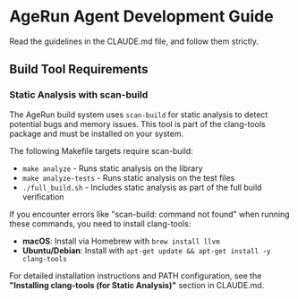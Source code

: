 # AgeRun Agent Development Guide

Read the guidelines in the CLAUDE.md file, and follow them strictly.

## Build Tool Requirements

### Static Analysis with scan-build

The AgeRun build system uses `scan-build` for static analysis to detect potential bugs and memory issues. This tool is part of the clang-tools package and must be installed on your system.

The following Makefile targets require scan-build:
- `make analyze` - Runs static analysis on the library
- `make analyze-tests` - Runs static analysis on the test files
- `./full_build.sh` - Includes static analysis as part of the full build verification

If you encounter errors like "scan-build: command not found" when running these commands, you need to install clang-tools:

- **macOS**: Install via Homebrew with `brew install llvm`
- **Ubuntu/Debian**: Install with `apt-get update && apt-get install -y clang-tools`

For detailed installation instructions and PATH configuration, see the **"Installing clang-tools (for Static Analysis)"** section in CLAUDE.md.
